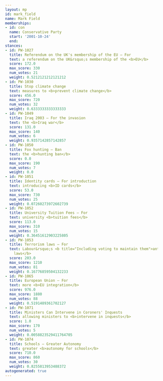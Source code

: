 ```yaml
---
layout: mp
id: mark_field
name: Mark Field
memberships:
- id: con
  name: Conservative Party
  start: '2001-10-24'
  end: 
stances:
- id: PW-1027
  title: Referendum on the UK's membership of the EU — For
  text: a referendum on the UK&rsquo;s membership of the <b>EU</b>
  score: 172.0
  max_score: 330
  num_votes: 21
  weight: 0.5212121212121212
- id: PW-1030
  title: Stop climate change
  text: measures to <b>prevent climate change</b>
  score: 456.0
  max_score: 720
  num_votes: 32
  weight: 0.6333333333333333
- id: PW-1049
  title: Iraq 2003 — For the invasion
  text: the <b>Iraq war</b>
  score: 131.0
  max_score: 140
  num_votes: 6
  weight: 0.9357142857142857
- id: PW-1050
  title: Fox hunting — Ban
  text: the <b>hunting ban</b>
  score: 0.0
  max_score: 190
  num_votes: 7
  weight: 0.0
- id: PW-1051
  title: Identity cards — For introduction
  text: introducing <b>ID cards</b>
  score: 53.0
  max_score: 730
  num_votes: 25
  weight: 0.07260273972602739
- id: PW-1052
  title: University Tuition Fees — For
  text: university <b>tuition fees</b>
  score: 113.0
  max_score: 310
  num_votes: 15
  weight: 0.36451612903225805
- id: PW-1053
  title: Terrorism laws — For
  text: Labour&rsquo;s <b title="Including voting to maintain them">anti-terrorism
    laws</b>
  score: 203.0
  max_score: 1210
  num_votes: 81
  weight: 0.16776859504132233
- id: PW-1065
  title: European Union — For
  text: more <b>EU integration</b>
  score: 976.0
  max_score: 1880
  num_votes: 88
  weight: 0.5191489361702127
- id: PW-1071
  title: Ministers Can Intervene in Coroners' Inquests
  text: allowing ministers to <b>intervene in inquests</b>
  score: 1.0
  max_score: 170
  num_votes: 5
  weight: 0.0058823529411764705
- id: PW-1074
  title: Schools — Greater Autonomy
  text: greater <b>autonomy for schools</b>
  score: 710.0
  max_score: 860
  num_votes: 30
  weight: 0.8255813953488372
autogenerated: true
---
```

